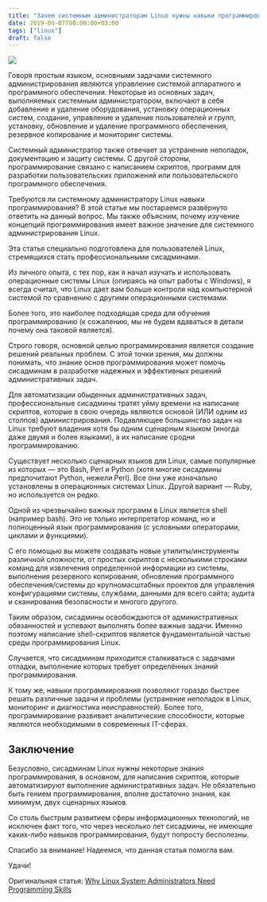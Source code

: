 ```yaml
---
title: "Зачем системным администраторам Linux нужны навыки программирования"
date: 2019-04-07T00:00:00+03:00
tags: ["linux"]
draft: false
---
```


![](/posts/зачем-системным-администраторам-linux-ну/shapka3-1.jpg)

Говоря простым языком, основными задачами системного администрирования являются управление системой аппаратного и
программного обеспечения. Некоторые из основных задач, выполняемых системным администратором, включают в себя добавление
и удаление оборудования, установку операционных систем, создание, управление и удаление пользователей и групп, установку,
обновление и удаление программного обеспечения, резервное копирование и мониторинг системы.

Системный администратор также отвечает за устранение неполадок, документацию и защиту системы. С другой стороны,
программирование связано с написанием скриптов, программ для разработки пользовательских приложений или пользовательского
программного обеспечения.

Требуются ли системному администратору Linux навыки программирования? В этой статье мы постараемся развёрнуто ответить
на данный вопрос. Мы также объясним, почему изучение концепций программирования имеет важное значение для системного
администрирования Linux.

Эта статья специально подготовлена для пользователей Linux, стремящихся стать профессиональными сисадминами.

Из личного опыта, с тех пор, как я начал изучать и использовать операционные системы Linux (опираясь на опыт работы с
Windows), я всегда считал, что Linux дает вам больше контроля над компьютерной системой по сравнению с другими
операционными системами.

Более того, это наиболее подходящая среда для обучения программированию (к сожалению, мы не будем вдаваться в детали
почему она таковой является).

Строго говоря, основной целью программирования является создание решений реальных проблем. С этой точки зрения, мы должны
понимать, что знание основ программирования может помочь сисадминам в разработке надежных и эффективных решений
административных задач.

Для автоматизации обыденных административных задач, профессиональные сисадмины тратят уйму времени на написание скриптов,
которые в свою очередь являются основой (ИЛИ одним из столпов) администрирования. Подавляющее большинство задач на Linux
требуют владения хотя бы одним сценарным языком (иногда даже двумя и более языками), а их написание сродни программированию.

Существует несколько сценарных языков для Linux, самые популярные из которых — это Bash, Perl и Python (хотя многие
сисадмины предпочитают Python, нежели Perl). Все они уже изначально установлены в операционных системах Linux. Другой
вариант — Ruby, но используется он редко.

Одной из чрезвычайно важных программ в Linux является shell (например bash). Это не только интерпретатор команд, но и
полноценный язык программирования (с условными операторами, циклами и функциями).

С его помощью вы можете создавать новые утилиты/инструменты различной сложности, от простых скриптов с несколькими
строками команд для извлечения определенной информации из системы, выполнения резервного копирования, обновления
программного обеспечения/системы до крупномасштабных проектов для управления конфигурациями системы, службами, данными
для всего сайта; аудита и сканирования безопасности и многого другого.

Таким образом, сисадмины освобождаются от административных обязанностей и успевают выполнять более важные задачи. Именно
поэтому написание shell-скриптов является фундаментальной частью среды программирования Linux.

Случается, что сисадминам приходится сталкиваться с задачами отладки, выполнение которых требует определённых знаний программирования.

К тому же, навыки программирования позволяют гораздо быстрее решать различные задачи и проблемы (устранение неполадок в
Linux, мониторинг и диагностика неисправностей). Более того, программирование развивает аналитические способности, которые
являются необходимыми в современных IT-сферах.

## Заключение

Безусловно, сисадминам Linux нужны некоторые знания программирования, в основном, для написания скриптов, которые
автоматизируют выполнение административных задач. Не обязательно быть гением программирования, вполне достаточно знания,
как минимум, двух сценарных языков.

Со столь быстрым развитием сферы информационных технологий, не исключен факт того, что через несколько лет сисадмины, не
имеющие каких-либо навыков программирования, будут попросту бесполезны.

Спасибо за внимание! Надеемся, что данная статья помогла вам.

Удачи!

Оригинальная статья: [Why Linux System Administrators Need Programming Skills](https://www.tecmint.com/why-linux-system-administrators-need-programming-skills/)

